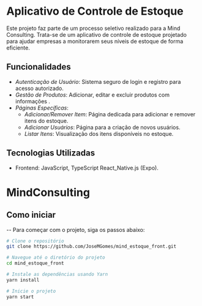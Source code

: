 # Aplicativo de Controle de Estoque

Este projeto faz parte de um processo seletivo realizado para a Mind Consulting. Trata-se de um aplicativo de controle de estoque projetado para ajudar empresas a monitorarem seus níveis de estoque de forma eficiente.

## Funcionalidades

- *Autenticação de Usuário*: Sistema seguro de login e registro para acesso autorizado.
- *Gestão de Produtos*: Adicionar, editar e excluir produtos com informações .
- *Páginas Específicas*:
  - *Adicionar/Remover Item*: Página dedicada para adicionar e remover itens do estoque.
  - *Adicionar Usuários*: Página para a criação de novos usuários.
  - *Listar Itens*: Visualização dos itens disponíveis no estoque.

## Tecnologias Utilizadas

- Frontend: JavaScript, TypeScript React_Native.js (Expo).

# MindConsulting

## Como iniciar

-- Para começar com o projeto, siga os passos abaixo:

```bash
# Clone o repositório
git clone https://github.com/JoseMGomes/mind_estoque_front.git

# Navegue até o diretório do projeto
cd mind_estoque_front

# Instale as dependências usando Yarn
yarn install

# Inicie o projeto
yarn start